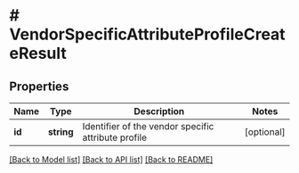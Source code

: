 # # VendorSpecificAttributeProfileCreateResult

## Properties

Name | Type | Description | Notes
------------ | ------------- | ------------- | -------------
**id** | **string** | Identifier of the vendor specific attribute profile | [optional]

[[Back to Model list]](../../README.md#models) [[Back to API list]](../../README.md#endpoints) [[Back to README]](../../README.md)
